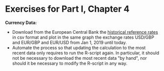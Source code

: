 # Exercises for Part I, Chapter 4

**Currency Data:** 
- Download from the European Central Bank the [historical reference rates](https://www.ecb.europa.eu/stats/policy_and_exchange_rates/euro_reference_exchange_rates/html/index.en.html) in csv format and plot in the same graph the exchange rates USD/GBP and EUR/GBP and EUR/USD from Jan 1, 2019 until today.
- Automate the process so that updating the calculation to the most recent data only requires to run the R-script again. In particular, it should not be necessary to download the most recent data "by hand", nor should it be necessary to modify the R-script in any way.

